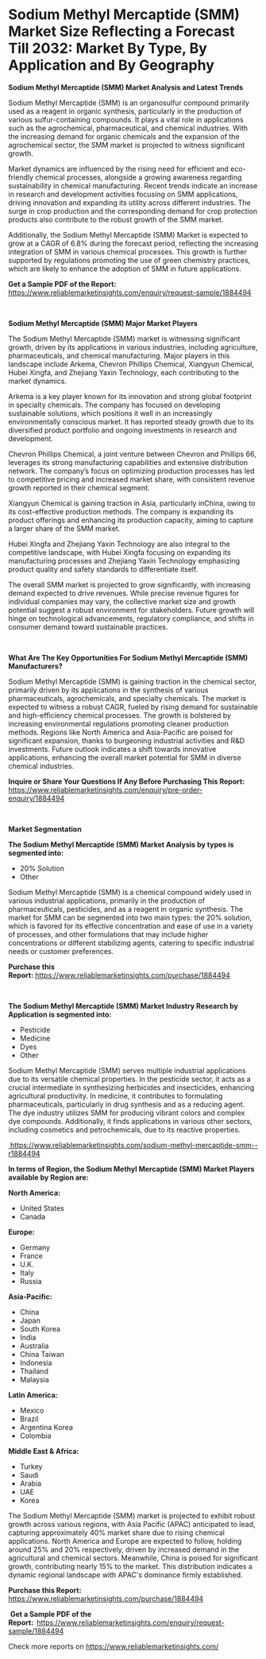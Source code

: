 <p><h1>Sodium Methyl Mercaptide (SMM) Market Size Reflecting a Forecast Till 2032: Market By Type, By Application and By Geography</h1></p><p><strong>Sodium Methyl Mercaptide (SMM) Market Analysis and Latest Trends</strong></p>
<p><p>Sodium Methyl Mercaptide (SMM) is an organosulfur compound primarily used as a reagent in organic synthesis, particularly in the production of various sulfur-containing compounds. It plays a vital role in applications such as the agrochemical, pharmaceutical, and chemical industries. With the increasing demand for organic chemicals and the expansion of the agrochemical sector, the SMM market is projected to witness significant growth.</p><p>Market dynamics are influenced by the rising need for efficient and eco-friendly chemical processes, alongside a growing awareness regarding sustainability in chemical manufacturing. Recent trends indicate an increase in research and development activities focusing on SMM applications, driving innovation and expanding its utility across different industries. The surge in crop production and the corresponding demand for crop protection products also contribute to the robust growth of the SMM market.</p><p>Additionally, the Sodium Methyl Mercaptide (SMM) Market is expected to grow at a CAGR of 6.8% during the forecast period, reflecting the increasing integration of SMM in various chemical processes. This growth is further supported by regulations promoting the use of green chemistry practices, which are likely to enhance the adoption of SMM in future applications.</p></p>
<p><strong>Get a Sample PDF of the Report:&nbsp;</strong> <a href="https://www.reliablemarketinsights.com/enquiry/request-sample/1884494?utm_campaign=2010&utm_medium=2&utm_source=Github&utm_content=ia&utm_term=04022025&utm_id=sodium-methyl-mercaptide-smm">https://www.reliablemarketinsights.com/enquiry/request-sample/1884494</a></p>
<p>&nbsp;</p>
<p><strong>Sodium Methyl Mercaptide (SMM) Major Market Players</strong></p>
<p><p>The Sodium Methyl Mercaptide (SMM) market is witnessing significant growth, driven by its applications in various industries, including agriculture, pharmaceuticals, and chemical manufacturing. Major players in this landscape include Arkema, Chevron Phillips Chemical, Xiangyun Chemical, Hubei Xingfa, and Zhejiang Yaxin Technology, each contributing to the market dynamics.</p><p>Arkema is a key player known for its innovation and strong global footprint in specialty chemicals. The company has focused on developing sustainable solutions, which positions it well in an increasingly environmentally conscious market. It has reported steady growth due to its diversified product portfolio and ongoing investments in research and development.</p><p>Chevron Phillips Chemical, a joint venture between Chevron and Phillips 66, leverages its strong manufacturing capabilities and extensive distribution network. The company’s focus on optimizing production processes has led to competitive pricing and increased market share, with consistent revenue growth reported in their chemical segment.</p><p>Xiangyun Chemical is gaining traction in Asia, particularly inChina, owing to its cost-effective production methods. The company is expanding its product offerings and enhancing its production capacity, aiming to capture a larger share of the SMM market.</p><p>Hubei Xingfa and Zhejiang Yaxin Technology are also integral to the competitive landscape, with Hubei Xingfa focusing on expanding its manufacturing processes and Zhejiang Yaxin Technology emphasizing product quality and safety standards to differentiate itself.</p><p>The overall SMM market is projected to grow significantly, with increasing demand expected to drive revenues. While precise revenue figures for individual companies may vary, the collective market size and growth potential suggest a robust environment for stakeholders. Future growth will hinge on technological advancements, regulatory compliance, and shifts in consumer demand toward sustainable practices.</p></p>
<p>&nbsp;</p>
<p><strong>What Are The Key Opportunities For Sodium Methyl Mercaptide (SMM) Manufacturers?</strong></p>
<p><p>Sodium Methyl Mercaptide (SMM) is gaining traction in the chemical sector, primarily driven by its applications in the synthesis of various pharmaceuticals, agrochemicals, and specialty chemicals. The market is expected to witness a robust CAGR, fueled by rising demand for sustainable and high-efficiency chemical processes. The growth is bolstered by increasing environmental regulations promoting cleaner production methods. Regions like North America and Asia-Pacific are poised for significant expansion, thanks to burgeoning industrial activities and R&D investments. Future outlook indicates a shift towards innovative applications, enhancing the overall market potential for SMM in diverse chemical industries.</p></p>
<p><strong>Inquire or Share Your Questions If Any Before Purchasing This Report:</strong> <a href="https://www.reliablemarketinsights.com/enquiry/pre-order-enquiry/1884494?utm_campaign=2010&utm_medium=2&utm_source=Github&utm_content=ia&utm_term=04022025&utm_id=sodium-methyl-mercaptide-smm">https://www.reliablemarketinsights.com/enquiry/pre-order-enquiry/1884494</a></p>
<p>&nbsp;</p>
<p><strong>Market Segmentation</strong></p>
<p><strong>The Sodium Methyl Mercaptide (SMM) Market Analysis by types is segmented into:</strong></p>
<p><ul><li>20% Solution</li><li>Other</li></ul></p>
<p><p>Sodium Methyl Mercaptide (SMM) is a chemical compound widely used in various industrial applications, primarily in the production of pharmaceuticals, pesticides, and as a reagent in organic synthesis. The market for SMM can be segmented into two main types: the 20% solution, which is favored for its effective concentration and ease of use in a variety of processes, and other formulations that may include higher concentrations or different stabilizing agents, catering to specific industrial needs or customer preferences.</p></p>
<p><strong>Purchase this Report:&nbsp;</strong><a href="https://www.reliablemarketinsights.com/purchase/1884494?utm_campaign=2010&utm_medium=2&utm_source=Github&utm_content=ia&utm_term=04022025&utm_id=sodium-methyl-mercaptide-smm">https://www.reliablemarketinsights.com/purchase/1884494</a></p>
<p>&nbsp;</p>
<p><strong>The Sodium Methyl Mercaptide (SMM) Market Industry Research by Application is segmented into:</strong></p>
<p><ul><li>Pesticide</li><li>Medicine</li><li>Dyes</li><li>Other</li></ul></p>
<p><p>Sodium Methyl Mercaptide (SMM) serves multiple industrial applications due to its versatile chemical properties. In the pesticide sector, it acts as a crucial intermediate in synthesizing herbicides and insecticides, enhancing agricultural productivity. In medicine, it contributes to formulating pharmaceuticals, particularly in drug synthesis and as a reducing agent. The dye industry utilizes SMM for producing vibrant colors and complex dye compounds. Additionally, it finds applications in various other sectors, including cosmetics and petrochemicals, due to its reactive properties.</p></p>
<p><a href="https://www.reliablemarketinsights.com/sodium-methyl-mercaptide-smm--r1884494?utm_campaign=2010&utm_medium=2&utm_source=Github&utm_content=ia&utm_term=04022025&utm_id=sodium-methyl-mercaptide-smm">&nbsp;https://www.reliablemarketinsights.com/sodium-methyl-mercaptide-smm--r1884494</a></p>
<p><strong>In terms of Region, the Sodium Methyl Mercaptide (SMM) Market Players available by Region are:</strong></p>
<p>
    <p> <strong> North America: </strong>
        <ul>
            <li>United States</li>
            <li>Canada</li>
        </ul>
        </p> 
    <p> <strong> Europe: </strong>
        <ul>
            <li>Germany</li>
            <li>France</li>
            <li>U.K.</li>
            <li>Italy</li>
            <li>Russia</li>
        </ul>
        </p> 
    <p> <strong> Asia-Pacific: </strong>
        <ul>
            <li>China</li>
            <li>Japan</li>
            <li>South Korea</li>
            <li>India</li>
            <li>Australia</li>
            <li>China Taiwan</li>
            <li>Indonesia</li>
            <li>Thailand</li>
            <li>Malaysia</li>
        </ul>
        </p> 
    <p> <strong> Latin America: </strong>
        <ul>
            <li>Mexico</li>
            <li>Brazil</li>
            <li>Argentina Korea</li>
            <li>Colombia</li>
        </ul>
        </p> 
    <p> <strong> Middle East & Africa: </strong>
        <ul>
            <li>Turkey</li>
            <li>Saudi</li>
            <li>Arabia</li>
            <li>UAE</li>
            <li>Korea</li>
        </ul>
    </p>
    </p>
<p><p>The Sodium Methyl Mercaptide (SMM) market is projected to exhibit robust growth across various regions, with Asia Pacific (APAC) anticipated to lead, capturing approximately 40% market share due to rising chemical applications. North America and Europe are expected to follow, holding around 25% and 20% respectively, driven by increased demand in the agricultural and chemical sectors. Meanwhile, China is poised for significant growth, contributing nearly 15% to the market. This distribution indicates a dynamic regional landscape with APAC's dominance firmly established.</p></p>
<p><strong>Purchase this Report: </strong><a href="https://www.reliablemarketinsights.com/purchase/1884494?utm_campaign=2010&utm_medium=2&utm_source=Github&utm_content=ia&utm_term=04022025&utm_id=sodium-methyl-mercaptide-smm">https://www.reliablemarketinsights.com/purchase/1884494</a></p>
<p>&nbsp;<strong>Get a Sample PDF of the Report:&nbsp;&nbsp;</strong><a href="https://www.reliablemarketinsights.com/enquiry/request-sample/1884494?utm_campaign=2010&utm_medium=2&utm_source=Github&utm_content=ia&utm_term=04022025&utm_id=sodium-methyl-mercaptide-smm">https://www.reliablemarketinsights.com/enquiry/request-sample/1884494</a></p>
<p><strong></strong></p>
<p>Check more reports on <a href="https://www.reliablemarketinsights.com/?utm_campaign=2010&utm_medium=2&utm_source=Github&utm_content=ia&utm_term=04022025&utm_id=sodium-methyl-mercaptide-smm">https://www.reliablemarketinsights.com/</a></p>